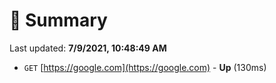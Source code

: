 # 📖 Summary
Last updated: **7/9/2021, 10:48:49 AM**

- `GET` [https://google.com](https://google.com) - **Up** (130ms)
